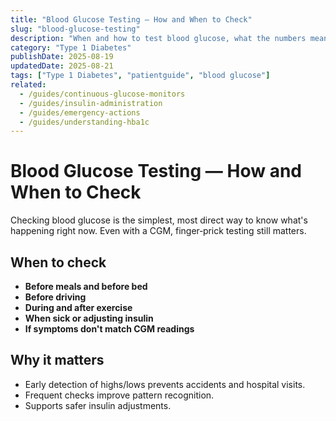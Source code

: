 ```yaml
---
title: "Blood Glucose Testing — How and When to Check"
slug: "blood-glucose-testing"
description: "When and how to test blood glucose, what the numbers mean, and why it matters for Type 1 Diabetes management."
category: "Type 1 Diabetes"
publishDate: 2025-08-19
updatedDate: 2025-08-21
tags: ["Type 1 Diabetes", "patientguide", "blood glucose"]
related:
  - /guides/continuous-glucose-monitors
  - /guides/insulin-administration
  - /guides/emergency-actions
  - /guides/understanding-hba1c
---
```


# Blood Glucose Testing — How and When to Check

Checking blood glucose is the simplest, most direct way to know what's happening right now. Even with a CGM, finger‑prick testing still matters.

## When to check
- **Before meals and before bed**
- **Before driving**
- **During and after exercise**
- **When sick or adjusting insulin**
- **If symptoms don't match CGM readings**

## Why it matters
- Early detection of highs/lows prevents accidents and hospital visits.
- Frequent checks improve pattern recognition.
- Supports safer insulin adjustments.
